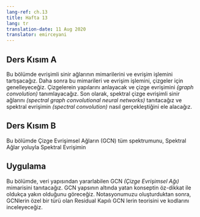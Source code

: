 ```yaml
---
lang-ref: ch.13
title: Hafta 13
lang: tr
translation-date: 11 Aug 2020
translator: emirceyani
---
```


## Ders Kısım A
<!--
In this section, we discuss the architecture and convolution of traditional convolutional neural networks. 
Then we extend to the graph domain. We understand the characteristics of graph and define the graph convolution. 
Finally, we introduce spectral graph convolutional neural networks and discuss how to perform spectral convolution.
-->
Bu bölümde evrişimli sinir ağlarının mimarilerini ve evrişim işlemini tartışacağız. Daha sonra bu mimarileri ve evrişim işlemini, çizgeler için genelleyeceğiz.
Çizgelerein yapılarını anlayacak ve çizge evrişimini  *(graph convolution)*  tanımlayacağız.
Son olarak, spektral çizge evrişimli sinir ağlarını *(spectral graph convolutional neural networks)* tanıtacağız ve spektral evrişimin *(spectral convolution)* nasıl gerçekleştiğini ele alacağız.

## Ders Kısım B
<!--
This section covers the complete spectrum of Graph Convolutional Networks (GCNs), starting with the implementation of Spectral Convolution through Spectral Networks.
It then provides insights on applicability of the other convolutional definition of Template Matching to graphs, leading to Spatial networks. 
Various architectures employing the two approaches are detailed out with their corresponding pros & cons, experiments, benchmarks and applications.
-->

Bu bölümde Çizge Evrişimsel Ağların (GCN) tüm spektrumunu, Spektral Ağlar yoluyla Spektral Evrişimin 


## Uygulama
<!--
In this section, we introduce Graph Convolutional Network (GCN) which is one type of architecture that utilizes the structure of data. 
Actually, the concept of GCNs is closely related to self-attention. 
After understanding the general notation, representation and equations of GCN, 
we delve into the theory and code of a specific type of GCN known as Residual Gated GCN.
-->
Bu bölümde, veri yapısından yararlabilen GCN *(Çizge Evrişimsel Ağı)* mimarisini tanıtacağız. GCN yapsının altında yatan konseptin öz-dikkat ile oldukça yakın olduğunu göreceğiz.
Notasyonumuzu oluşturduktan sonra, GCNlerin özel bir türü olan Residual Kapılı GCN lerin teorisini ve kodlarını inceleyeceğiz.
